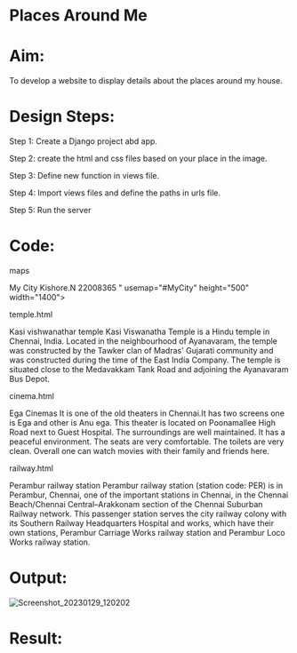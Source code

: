# Places Around Me
# Aim:
To develop a website to display details about the places around my house.

# Design Steps:

Step 1:
Create a Django project abd app.

Step 2:
create the html and css files based on your place in the image.

Step 3:
Define new function in views file.

Step 4:
Import views files and define the paths in urls file.

Step 5:
Run the server


# Code:

maps
<title>My City</title>
My City
Kishore.N 22008365
" usemap="#MyCity" height="500" width="1400"> <area shape="rectangle" coords="490,150,870,320" href=""C:\Users\SEC\Desktop\4th\Chennai.html"" title="Chennai">

temple.html
<title>Temple</title>

Kasi vishwanathar temple
Kasi Viswanatha Temple is a Hindu temple in Chennai, India. Located in the neighbourhood of Ayanavaram, the temple was constructed by the Tawker clan of Madras' Gujarati community and was constructed during the time of the East India Company. The temple is situated close to the Medavakkam Tank Road and adjoining the Ayanavaram Bus Depot.

cinema.html
<title>Theatre</title>

Ega Cinemas
It is one of the old theaters in Chennai.It has two screens one is Ega and other is Anu ega. This theater is located on Poonamallee High Road next to Guest Hospital. The surroundings are well maintained. It has a peaceful environment. The seats are very comfortable. The toilets are very clean. Overall one can watch movies with their family and friends here.

railway.html
<title>Railway station</title>

Perambur railway station
Perambur railway station (station code: PER) is in Perambur, Chennai, one of the important stations in Chennai, in the Chennai Beach/Chennai Central–Arakkonam section of the Chennai Suburban Railway network. This passenger station serves the city railway colony with its Southern Railway Headquarters Hospital and works, which have their own stations, Perambur Carriage Works railway station and Perambur Loco Works railway station.



# Output:

![Screenshot_20230129_120202](https://user-images.githubusercontent.com/118707090/215309409-e9827fc5-da38-462c-a4c7-28ac2355afee.png)



# Result:

